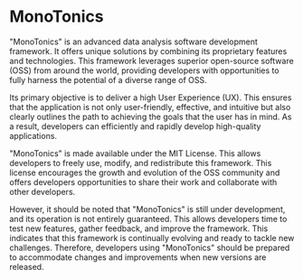 # MonoTonics

"MonoTonics" is an advanced data analysis software development framework. It offers unique solutions by combining its proprietary features and technologies. This framework leverages superior open-source software (OSS) from around the world, providing developers with opportunities to fully harness the potential of a diverse range of OSS.

Its primary objective is to deliver a high User Experience (UX). This ensures that the application is not only user-friendly, effective, and intuitive but also clearly outlines the path to achieving the goals that the user has in mind. As a result, developers can efficiently and rapidly develop high-quality applications.

"MonoTonics" is made available under the MIT License. This allows developers to freely use, modify, and redistribute this framework. This license encourages the growth and evolution of the OSS community and offers developers opportunities to share their work and collaborate with other developers.

However, it should be noted that "MonoTonics" is still under development, and its operation is not entirely guaranteed. This allows developers time to test new features, gather feedback, and improve the framework. This indicates that this framework is continually evolving and ready to tackle new challenges. Therefore, developers using "MonoTonics" should be prepared to accommodate changes and improvements when new versions are released.
